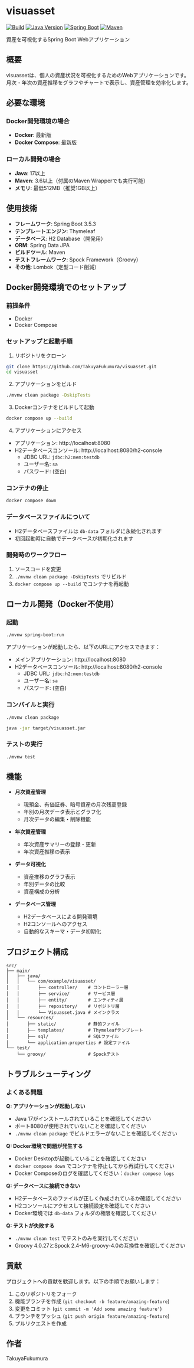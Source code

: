 # visuasset

[![Build](https://github.com/TakuyaFukumura/visuasset/actions/workflows/build.yml/badge.svg)](https://github.com/TakuyaFukumura/visuasset/actions/workflows/build.yml)
[![Java Version](https://img.shields.io/badge/Java-17-blue.svg)](https://openjdk.org/projects/jdk/17/)
[![Spring Boot](https://img.shields.io/badge/Spring%20Boot-3.5.3-brightgreen.svg)](https://spring.io/projects/spring-boot)
[![Maven](https://img.shields.io/badge/Maven-3.6+-red.svg)](https://maven.apache.org/)

資産を可視化するSpring Boot Webアプリケーション

## 概要

visuassetは、個人の資産状況を可視化するためのWebアプリケーションです。月次・年次の資産推移をグラフやチャートで表示し、資産管理を効率化します。

## 必要な環境

### Docker開発環境の場合
- **Docker**: 最新版
- **Docker Compose**: 最新版

### ローカル開発の場合
- **Java**: 17以上
- **Maven**: 3.6以上（付属のMaven Wrapperでも実行可能）
- **メモリ**: 最低512MB（推奨1GB以上）

## 使用技術

- **フレームワーク**: Spring Boot 3.5.3
- **テンプレートエンジン**: Thymeleaf
- **データベース**: H2 Database（開発用）
- **ORM**: Spring Data JPA
- **ビルドツール**: Maven
- **テストフレームワーク**: Spock Framework（Groovy）
- **その他**: Lombok（定型コード削減）

## Docker開発環境でのセットアップ

### 前提条件
- Docker
- Docker Compose

### セットアップと起動手順

1. リポジトリをクローン
```bash
git clone https://github.com/TakuyaFukumura/visuasset.git
cd visuasset
```

2. アプリケーションをビルド
```bash
./mvnw clean package -DskipTests
```

3. Dockerコンテナをビルドして起動
```bash
docker compose up --build
```

4. アプリケーションにアクセス
- アプリケーション: http://localhost:8080
- H2データベースコンソール: http://localhost:8080/h2-console
  - JDBC URL: `jdbc:h2:mem:testdb`
  - ユーザー名: `sa`
  - パスワード: (空白)

### コンテナの停止
```bash
docker compose down
```

### データベースファイルについて
- H2データベースファイルは `db-data` フォルダに永続化されます
- 初回起動時に自動でデータベースが初期化されます

### 開発時のワークフロー
1. ソースコードを変更
2. `./mvnw clean package -DskipTests` でリビルド
3. `docker compose up --build` でコンテナを再起動

## ローカル開発（Docker不使用）

### 起動
```bash
./mvnw spring-boot:run
```

アプリケーションが起動したら、以下のURLにアクセスできます：
- メインアプリケーション: http://localhost:8080
- H2データベースコンソール: http://localhost:8080/h2-console
  - JDBC URL: `jdbc:h2:mem:testdb`
  - ユーザー名: `sa`
  - パスワード: (空白)
### コンパイルと実行
```bash
./mvnw clean package
```
```bash
java -jar target/visuasset.jar
```

### テストの実行
```bash
./mvnw test
```

## 機能

- **月次資産管理**
  - 現預金、有価証券、暗号資産の月次残高登録
  - 年別の月次データ表示とグラフ化
  - 月次データの編集・削除機能

- **年次資産管理**
  - 年次資産サマリーの登録・更新
  - 年次資産推移の表示

- **データ可視化**
  - 資産推移のグラフ表示
  - 年別データの比較
  - 資産構成の分析

- **データベース管理**
  - H2データベースによる開発環境
  - H2コンソールへのアクセス
  - 自動的なスキーマ・データ初期化

## プロジェクト構成

```
src/
├── main/
│   ├── java/
│   │   └── com/example/visuasset/
│   │       ├── controller/    # コントローラー層
│   │       ├── service/       # サービス層
│   │       ├── entity/        # エンティティ層
│   │       ├── repository/    # リポジトリ層
│   │       └── Visuasset.java # メインクラス
│   └── resources/
│       ├── static/            # 静的ファイル
│       ├── templates/         # Thymeleafテンプレート
│       ├── sql/               # SQLファイル
│       └── application.properties # 設定ファイル
└── test/
    └── groovy/                # Spockテスト
```

## トラブルシューティング

### よくある問題

**Q: アプリケーションが起動しない**
- Java 17がインストールされていることを確認してください
- ポート8080が使用されていないことを確認してください
- `./mvnw clean package` でビルドエラーがないことを確認してください

**Q: Docker環境で問題が発生する**
- Docker Desktopが起動していることを確認してください
- `docker compose down` でコンテナを停止してから再試行してください
- Docker Composeのログを確認してください：`docker compose logs`

**Q: データベースに接続できない**
- H2データベースのファイルが正しく作成されているか確認してください
- H2コンソールにアクセスして接続設定を確認してください
- Docker環境では `db-data` フォルダの権限を確認してください

**Q: テストが失敗する**
- `./mvnw clean test` でテストのみを実行してください
- Groovy 4.0.27とSpock 2.4-M6-groovy-4.0の互換性を確認してください

## 貢献

プロジェクトへの貢献を歓迎します。以下の手順でお願いします：

1. このリポジトリをフォーク
2. 機能ブランチを作成 (`git checkout -b feature/amazing-feature`)
3. 変更をコミット (`git commit -m 'Add some amazing feature'`)
4. ブランチをプッシュ (`git push origin feature/amazing-feature`)
5. プルリクエストを作成

## 作者

TakuyaFukumura
